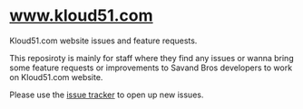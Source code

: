 # www.kloud51.com
Kloud51.com website issues and feature requests.


This reposiroty is mainly for staff where they find any issues or wanna bring some feature requests or improvements to Savand Bros developers to work on Kloud51.com website.

Please use the [issue tracker](https://github.com/SavandBros/www.kloud51.com/issues) to open up new issues.
